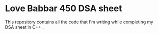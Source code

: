 # Love Babbar 450 DSA sheet
This repository contains all the code that I'm writing while completing my DSA sheet in C++  .
